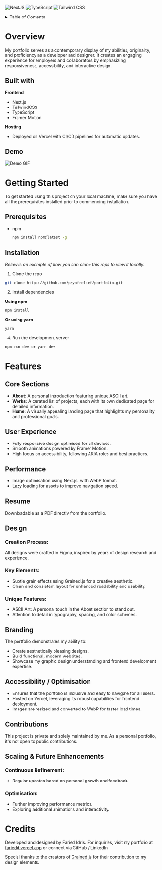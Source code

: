 ![NextJS](https://img.shields.io/badge/next.js-000000?style=for-the-badge&logo=nextdotjs&logoColor=white)
![TypeScript](https://img.shields.io/badge/TypeScript-3178C6?style=for-the-badge&logo=typescript&logoColor=white)
![Tailwind CSS](https://img.shields.io/badge/Tailwind_CSS-38B2AC?style=for-the-badge&logo=tailwind-css&logoColor=white)

<!-- TABLE OF CONTENTS -->
<details>
  <summary>Table of Contents</summary>
  <ol>
    <li>
      <a href="#overview">Overview</a>
      <ul>
        <li><a href="#built-with">Built With</a></li>
         <li><a href="#demo">Demo</a></li>
      </ul>
    </li>
    <li>
      <a href="#getting-started">Getting Started</a>
      <ul>
        <li><a href="#prerequisites">Prerequisites</a></li>
        <li><a href="#installation">Installation</a></li>
      </ul>
    </li>
    <li>
      <a href="#features">Features</a>
      <ul>
        <li><a href="#core-sections">Core Sections</a></li>
         <li><a href="#user-experience">User Experience</a></li>
          <li><a href="#performance">Performance</a></li>
           <li><a href="#resume">Resume</a></li>
      </ul>
    </li>
    <li><a href="#branding">Branding</a></li>
    <li><a href="#accessibility--optimisation">Accessibility / Optimisation</a></li>
    <li><a href="#contributions">Contributions</a></li>
    <li><a href="#scaling--future-enhancements">Scaling & Future Enhancements</a></li>
    <li><a href="#credits">Credits</a></li>
  </ol>
</details>

# Overview

My portfolio serves as a contemporary display of my abilities, originality, and proficiency as a developer and designer. It creates an engaging experience for employers and collaborators by emphasizing responsiveness, accessibility, and interactive design.

## Built with

**Frontend**

- Next.js
- TailwindCSS
- TypeScript
- Framer Motion

**Hosting**

- Deployed on Vercel with CI/CD pipelines for automatic updates.

## Demo

![Demo GIF](https://i.giphy.com/media/v1.Y2lkPTc5MGI3NjExbWp1ODVxanRnZ2J4dGxpcGs4dGg2Y3k3ZGdscTAzZHRjYmVuaGQ0dCZlcD12MV9pbnRlcm5hbF9naWZfYnlfaWQmY3Q9Zw/2AH1KP3hNkrXQhLBtq/giphy.gif)

# Getting Started

To get started using this project on your local machine, make sure you have all the prerequisites installed prior to commencing installation.

## Prerequisites

- npm
  ```sh
  npm install npm@latest -g
  ```

## Installation

_Below is an example of how you can clone this repo to view it locally._

1. Clone the repo

```sh
git clone https://github.com/psyofrelief/portfolio.git
```

2. Install dependencies

**Using npm**

```sh
npm install
```

**Or using yarn**

```sh
yarn
```

4. Run the development server

```bash
npm run dev or yarn dev
```

# Features

## Core Sections

- **About**: A personal introduction featuring unique ASCII art.
- **Works**: A curated list of projects, each with its own dedicated page for detailed information.
- **Home**: A visually appealing landing page that highlights my personality and professional goals.

## User Experience

- Fully responsive design optimised for all devices.
- Smooth animations powered by Framer Motion.
- High focus on accessibility, following ARIA roles and best practices.

## Performance

- Image optimisation using Next.js <Image> with WebP format.
- Lazy loading for assets to improve navigation speed.

## Resume

Downloadable as a PDF directly from the portfolio.

## Design

### Creation Process:

All designs were crafted in Figma, inspired by years of design research and experience.

### Key Elements:

- Subtle grain effects using Grained.js for a creative aesthetic.
- Clean and consistent layout for enhanced readability and usability.

### Unique Features:

- ASCII Art: A personal touch in the About section to stand out.
- Attention to detail in typography, spacing, and color schemes.

## Branding

The portfolio demonstrates my ability to:

- Create aesthetically pleasing designs.
- Build functional, modern websites.
- Showcase my graphic design understanding and frontend development expertise.

## Accessibility / Optimisation

- Ensures that the portfolio is inclusive and easy to navigate for all users.
- Hosted on Vercel, leveraging its robust capabilities for frontend deployment.
- Images are resized and converted to WebP for faster load times.

## Contributions

This project is private and solely maintained by me. As a personal portfolio, it's not open to public contributions.

## Scaling & Future Enhancements

### Continuous Refinement:

- Regular updates based on personal growth and feedback.

### Optimisation:

- Further improving performance metrics.
- Exploring additional animations and interactivity.

# Credits

Developed and designed by Faried Idris.
For inquiries, visit my portfolio at [fariedd.vercel.app](https://faried.vercel.app) or connect via GitHub / LinkedIn.

Special thanks to the creators of [Grained.js](https://github.com/sarathsaleem/grained) for their contribution to my design elements.
